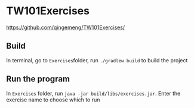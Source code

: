 # TW101Exercises
https://github.com/qingemeng/TW101Exercises/

## Build
In terminal, go to ```Exercises```folder, run ```./gradlew build``` to build the project

## Run the program
In ```Exercises``` folder, run ```java -jar build/libs/exercises.jar```.
Enter the exercise name to choose which to run

